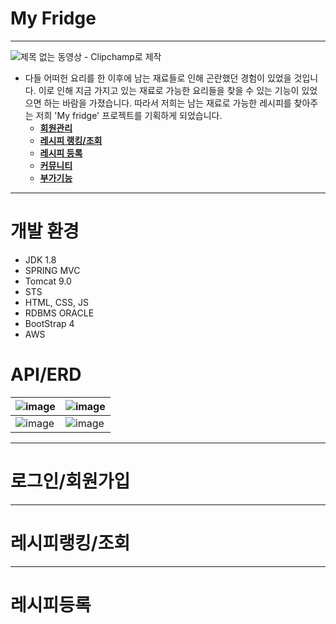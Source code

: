 # My Fridge
---
![제목 없는 동영상 - Clipchamp로 제작](https://github.com/tjehdgh/myfridge/assets/146055280/47b947bf-b6dc-41de-8695-24c356d28d40)<br>
* 다들 어떠헌 요리를 한 이후에 남는 
재료들로 인해 곤란했던 경험이 있었을 것입니다.
이로 인해 지금 가지고 있는 재료로 
가능한 요리들을 찾을 수 있는 기능이 있었으면 하는 바람을 가졌습니다.
따라서 저희는 남는 재료로 가능한 
레시피를 찾아주는 저희 'My fridge' 프로젝트를 기획하게 되었습니다.
   * **[회원관리](#로그인/회원가입)**
   * **[레시피 랭킹/조회](#레시피랭킹/조회)**
   * **[레시피 등록](#레시피등록)**
   * **[커뮤니티](#Q&A게시판)**
   * **[부가기능](#etc)** 
---
# 개발 환경
* JDK 1.8
* SPRING MVC
* Tomcat 9.0
* STS
* HTML, CSS, JS
* RDBMS ORACLE
* BootStrap 4<br>
* AWS

# API/ERD
![image](https://github.com/tjehdgh/myfridge/assets/146055280/7b17ecd4-0b28-4d36-bb14-5f861e6a93ce)|![image](https://github.com/tjehdgh/myfridge/assets/146055280/0442a9be-636a-4804-9da8-5b902333b23d) 
---|---|
![image](https://github.com/tjehdgh/myfridge/assets/146055280/3045d3bb-ea0c-4326-af6c-1faafb7a2a25)|![image](https://github.com/tjehdgh/myfridge/assets/146055280/506a60ef-2f27-4f50-b2a8-518ec26bce1b)
---
# 로그인/회원가입

---
# 레시피랭킹/조회

---
# 레시피등록
